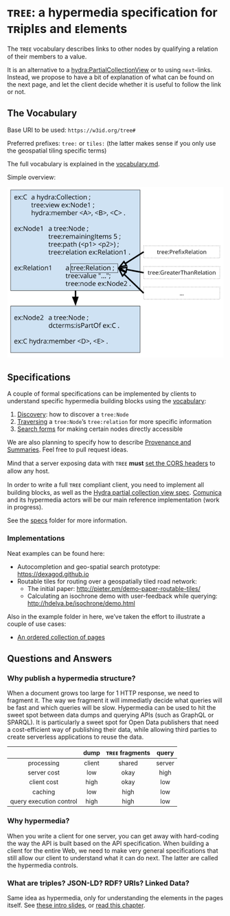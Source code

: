 # ᴛʀᴇᴇ: a hypermedia specification for ᴛʀiplᴇs and ᴇlements

The ᴛʀᴇᴇ vocabulary describes links to other nodes by qualifying a relation of their members to a value.

It is an alternative to a [hydra:PartialCollectionView](https://www.hydra-cg.com/spec/latest/core/#collections) or to using `next`-links. Instead, we propose to have a bit of explanation of what can be found on the next page, and let the client decide whether it is useful to follow the link or not.

## The Vocabulary

Base URI to be used: `https://w3id.org/tree#`

Preferred prefixes: `tree:` or `tiles:` (the latter makes sense if you only use the geospatial tiling specific terms) 

The full vocabulary is explained in the [vocabulary.md](vocabulary.md).

Simple overview:

![ᴛʀᴇᴇ Ontology](treeontology.png)

## Specifications

A couple of formal specifications can be implemented by clients to understand specific hypermedia building blocks using the [vocabulary](vocabulary.md):
 1. [Discovery](specs/1-discovery.md): how to discover a `tree:Node`
 2. [Traversing](specs/2-traversing.md) a `tree:Node`’s `tree:relation` for more specific information
 3. [Search forms](specs/3-search.md) for making certain nodes directly accessible

We are also planning to specify how to describe [Provenance and Summaries](specs/4-provenance-and-summaries.md). Feel free to pull request ideas.

Mind that a server exposing data with ᴛʀᴇᴇ __must__ [set the CORS headers](http://enable-cors.org) to allow any host.

In order to write a full ᴛʀᴇᴇ compliant client, you need to implement all building blocks, as well as the [Hydra partial collection view spec](). [Comunica](https://github.com/comunica/comunica) and its hypermedia actors will be our main reference implementation (work in progress).

See the [specs](specs/) folder for more information.

### Implementations

Neat examples can be found here:

 * Autocompletion and geo-spatial search prototype: https://dexagod.github.io
 * Routable tiles for routing over a geospatially tiled road network:
     - The initial paper: http://pieter.pm/demo-paper-routable-tiles/
     - Calculating an isochrone demo with user-feedback while querying: http://hdelva.be/isochrone/demo.html

Also in the example folder in here, we’ve taken the effort to illustrate a couple of use cases:
 * [An ordered collection of pages](examples/paged-collection-with-order/)
 
## Questions and Answers

### Why publish a hypermedia structure?

When a document grows too large for 1 HTTP response, we need to fragment it. The way we fragment it will immediatly decide what queries will be fast and which queries will be slow.
Hypermedia can be used to hit the sweet spot between data dumps and querying APIs (such as GraphQL or SPARQL). It is particularly a sweet spot for Open Data publishers that need a cost-efficient way of publishing their data, while allowing third parties to create serverless applications to reuse the data.

|   | dump  | ᴛʀᴇᴇ fragments  | query  |
|:-:|:-:|:-:|:-:|
| processing | client | shared | server |
| server cost  | low  | okay  | high  |
|  client cost | high  | okay  | low  |
| caching | low | high | low |
| query execution control | high | high | low |

### Why hypermedia?

When you write a client for one server, you can get away with hard-coding the way the API is built based on the API specification. When building a client for the entire Web, we need to make very general specifications that still allow our client to understand what it can do next. The latter are called the hypermedia controls.

### What are triples? JSON-LD? RDF? URIs? Linked Data?

Same idea as hypermedia, only for understanding the elements in the pages itself. See [these intro slides](https://speakerdeck.com/pietercolpaert/an-introduction-to-open-data), or [read this chapter](https://phd.pietercolpaert.be/chapters/data-and-interoperability).
